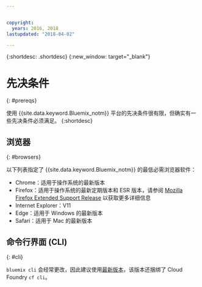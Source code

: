 ```yaml
---


copyright:
  years: 2016, 2018
lastupdated: "2018-04-02"

---
```


{:shortdesc: .shortdesc}
{:new_window: target="_blank"}

# 先决条件
{: #prereqs}

使用 {{site.data.keyword.Bluemix_notm}} 平台的先决条件很有限，但确实有一些先决条件必须满足。
{:shortdesc}

## 浏览器
{: #browsers}

以下列表指定了 {{site.data.keyword.Bluemix_notm}} 的最低必需浏览器软件：

 * Chrome：适用于操作系统的最新版本
 * Firefox：适用于操作系统的最新定期版本和 ESR 版本，请参阅 [Mozilla Firefox
Extended Support Release](https://www.mozilla.org/firefox/organizations/) 以获取更多详细信息
 * Internet Explorer：V11
 * Edge：适用于 Windows 的最新版本
 * Safari：适用于 Mac 的最新版本

## 命令行界面 (CLI)
{: #cli}

`bluemix cli` 会经常更改，因此建议使用[最新版本](/docs/cli/reference/bluemix_cli/all_versions.html)，该版本还捆绑了 Cloud Foundry `cf cli`。 
